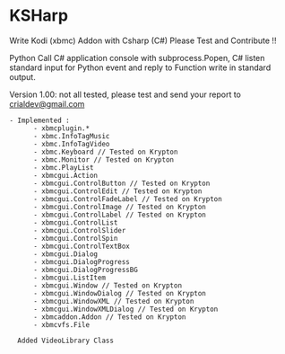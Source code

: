 # KSHarp
Write Kodi (xbmc) Addon with Csharp (C#)
Please Test and Contribute !!

Python Call C# application console with subprocess.Popen, C# listen standard input for Python event and reply to Function write in standard output.

Version 1.00: not all tested, please test and send your report to crialdev@gmail.com

    - Implemented : 
          - xbmcplugin.*
          - xbmc.InfoTagMusic
          - xbmc.InfoTagVideo
          - xbmc.Keyboard // Tested on Krypton
          - xbmc.Monitor // Tested on Krypton
          - xbmc.PlayList
          - xbmcgui.Action
          - xbmcgui.ControlButton // Tested on Krypton
          - xbmcgui.ControlEdit // Tested on Krypton
          - xbmcgui.ControlFadeLabel // Tested on Krypton
          - xbmcgui.ControlImage // Tested on Krypton
          - xbmcgui.ControlLabel // Tested on Krypton
          - xbmcgui.ControlList
          - xbmcgui.ControlSlider
          - xbmcgui.ControlSpin
          - xbmcgui.ControlTextBox
          - xbmcgui.Dialog
          - xbmcgui.DialogProgress
          - xbmcgui.DialogProgressBG
          - xbmcgui.ListItem
          - xbmcgui.Window // Tested on Krypton
          - xbmcgui.WindowDialog // Tested on Krypton
          - xbmcgui.WindowXML // Tested on Krypton
          - xbmcgui.WindowXMLDialog // Tested on Krypton
          - xbmcaddon.Addon // Tested on Krypton
          - xbmcvfs.File 
          
      Added VideoLibrary Class


